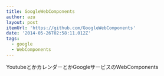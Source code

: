 ```yaml
---
title: GoogleWebComponents
author: azu
layout: post
itemUrl: 'https://github.com/GoogleWebComponents'
date: '2014-05-26T02:58:11.012Z'
tags:
  - google
  - WebComponents
---
```

YoutubeとかカレンダーとかGoogleサービスのWebComponents

